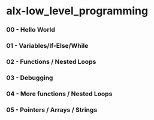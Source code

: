 # alx-low_level_programming
### 00 - Hello World
### 01 - Variables/If-Else/While
### 02 - Functions / Nested Loops
### 03 - Debugging
### 04 - More functions / Nested Loops
### 05 - Pointers / Arrays / Strings



